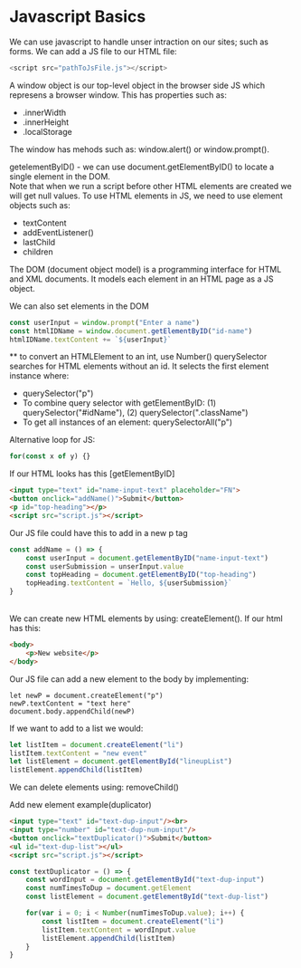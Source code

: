 # Javascript Basics

We  can use javascript to handle unser intraction on our sites; such as forms. We can add a JS file to our HTML file:
```javascript
<script src="pathToJsFile.js"></script>
```

A window object is our top-level object in the browser side JS which represens a browser window. This has properties such as:
<ul>
<li>.innerWidth</li>
<li>.innerHeight</li>
<li>.localStorage</li>
</ul>
The window has mehods such as: window.alert() or window.prompt().<br>

getelementByID() - we can use document.getElementByID() to locate a single element in the DOM.<br>
Note that when we run a script before other HTML elements are created we will get null values. To use HTML elements in JS, we need to use element objects such as:
<ul>
<li>textContent</li>
<li>addEventListener()</li>
<li>lastChild</li>
<li>children</li>
</ul>

The DOM (document object model) is a programming interface for HTML and XML documents. It models each element in an HTML page as a JS object.

We can also set elements in the DOM
```javascript
const userInput = window.prompt("Enter a name")
const htmlIDName = window.document.getElementByID("id-name")
htmlIDName.textContent += `${userInput}`
```
** to convert an HTMLElement to an int, use Number()
querySelector searches for HTML elements without an id. It selects the first element instance where:
<ul>
<li>querySelector("p")</li>
<li>To combine query selector with getElementByID: (1) querySelector("#idName"), (2) querySelector(".className")</li>
<li>To get all instances of an element: querySelectorAll("p")</li>
</ul>

Alternative loop for JS:
```javascript
for(const x of y) {}
```

If our HTML looks has this [getElementByID]
```html
<input type="text" id="name-input-text" placeholder="FN">
<button onclick="addName()">Submit</button>
<p id="top-heading"></p>
<script src="script.js"></script>
```

Our JS file could have this to add in a new p tag
```javascript
const addName = () => {
    const userInput = document.getElementByID("name-input-text")
    const userSubmission = unserInput.value
    const topHeading = document.getElementByID("top-heading")
    topHeading.textContent = `Hello, ${userSubmission}`
}
```

<br>
We can create new HTML elements by using: createElement(). If our html has this:

```html
<body>
    <p>New website</p>
</body>
```

Our JS file can add a new element to the body by implementing:
```javacript
let newP = document.createElement("p")
newP.textContent = "text here"
document.body.appendChild(newP)
```

If we want to add to a list we would:
```javascript
let listItem = document.createElement("li")
listItem.textContent = "new event"
let listElement = document.getElementById("lineupList")
listElement.appendChild(listItem)
```

We can delete elements using: removeChild()
<br>

Add new element example(duplicator)
```html
<input type="text" id="text-dup-input"/><br>
<input type="number" id="text-dup-num-input"/>
<button onclick="textDuplicator()">Submit</button>
<ul id="text-dup-list"></ul>
<script src="script.js"></script>
```

```javascript
const textDuplicator = () => {
    const wordInput = document.getElementById("text-dup-input")
    const numTimesToDup = document.getElement
    const listElement = document.getElementById("text-dup-list")

    for(var i = 0; i < Number(numTimesToDup.value); i++) {
        const listItem = document.createElement("li")
        listItem.textContent = wordInput.value
        listElement.appendChild(listItem)
    }
}
```